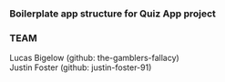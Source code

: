 ### Boilerplate app structure for Quiz App project

### TEAM
Lucas Bigelow (github: the-gamblers-fallacy) <br>
Justin Foster (github: justin-foster-91)
